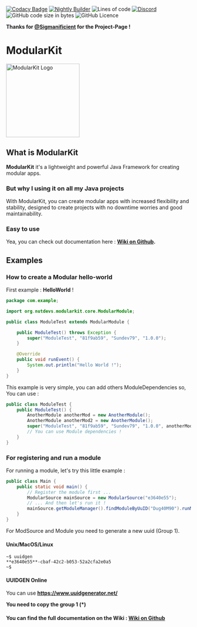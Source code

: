 [![Codacy Badge](https://api.codacy.com/project/badge/Grade/7524371023014522906b1a8f0c5354d2)](https://app.codacy.com/gh/NutDevs-org/ModularKit?utm_source=github.com&utm_medium=referral&utm_content=NutDevs-org/ModularKit&utm_campaign=Badge_Grade_Settings)
[![Nightly Builder](https://github.com/NutDevs-org/ModularKit/actions/workflows/main.yml/badge.svg?branch=main)](https://github.com/NutDevs-org/ModularKit/actions/workflows/main.yml)
![Lines of code](https://img.shields.io/tokei/lines/github/NutDevs-org/ModularKit?label=Total%20Lines%20Of%20Codes%20%3A)
[![Discord](https://img.shields.io/discord/832638079255969794?label=Join%20our%20Discord%20%3A%20)](http://discord.nutdevs.org)
![GitHub code size in bytes](https://img.shields.io/github/languages/code-size/NutDevs-org/KawiBot)
![GitHub Licence](https://img.shields.io/github/license/NutDevs-org/KawiBot)

**Thanks for  [@Sigmanificient](https://github.com/Sigmanificient) for the
Project-Page !**

<h1>ModularKit</h1>
<img alt="ModularKit Logo" src="https://raw.githubusercontent.com/Sigmanificient/ModularKit/main/pub/www/svg/logo.svg" height="200" width="200"/>

## What is ModularKit

**ModularKit** it's a lightweight and powerful Java Framework for creating
modular apps.

### But why I using it on all my Java projects

With ModularKit, you can create modular apps with increased flexibility and
stability, designed to create projects with no downtime worries and good
maintainability.

### Easy to use

Yea, you can check out documentation
here : **[Wiki on Github](https://github.com/NutDevs-org/ModularKit/wiki).**

## Examples

### How to create a Modular hello-world

First example : **HelloWorld** !

```java
package com.example;

import org.nutdevs.modularkit.core.ModularModule;

public class ModuleTest extends ModularModule {

    public ModuleTest() throws Exception {
        super("ModuleTest", "81f9ab59", "Sundev79", "1.0.0");
    }

    @Override
    public void runEvent() {
        System.out.println("Hello World !");
    }
}
```

This example is very simple, you can add others ModuleDependencies so,    
You can use :

```java
public class ModuleTest {
    public ModuleTest() {
        AnotherModule anotherMod = new AnotherModule();
        AnotherModule anotherMod2 = new AnotherModule();
        super("ModuleTest", "81f9ab59", "Sundev79", "1.0.0", anotherMod, anotherMod2);
        // You can use Module dependencies !
    }
}
```

### For registering and run a module

For running a module, let's try this little example :

```java
public class Main {
    public static void main() {
        // Register the module first ...
        ModularSource mainSource = new ModularSource("e3640e55");
        // ... And then let's run it !
        mainSource.getModuleManager().findModuleByUuID("Dug40M90").runModule();
    }
}
```

For ModSource and Module you need to generate a new uuid (Group 1).

#### Unix/MacOS/Linux

```shell
~$ uuidgen
**e3640e55**-cbaf-42c2-b053-52a2cfa2e0a5
~$
```

#### UUIDGEN Online

You can use **https://www.uuidgenerator.net/**

**You need to copy the group 1 (*)**

#### You can find the full documentation on the Wiki : **[Wiki on Github](https://github.com/NutDevs-org/ModularKit/wiki)**